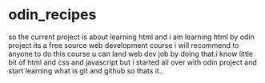 # odin_recipes
so the current project is about learning html and i am learning html by odin project its a free source web development course i will recommend to anyone to do this course u can land web dev job by doing that.i know little bit of html and css and javascript but i started all over with odin project and start learning what is git and github so thats it..